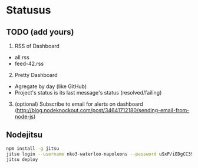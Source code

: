 # Statusus

## TODO (add yours)

1. RSS of Dashboard
  - all.rss
  - feed-42.rss
2. Pretty Dashboard
  - Agregate by day (like GitHub)
  - Project's status is its last message's status (resolved/failing)
3. (optional) Subscribe to email for alerts on dashboard (http://blog.nodeknockout.com/post/34641712180/sending-email-from-node-js)

## Nodejitsu

~~~sh
npm install -g jitsu
jitsu login --username nko3-waterloo-napoleons --password uSxP/iEDgCC39zKk
jitsu deploy
~~~

